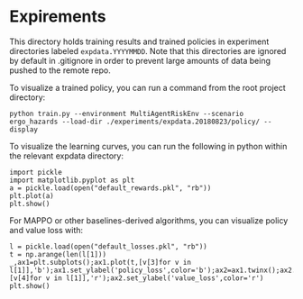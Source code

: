 # Expirements

This directory holds training results and trained policies in experiment directories labeled `expdata.YYYYMMDD`. Note that this directories are ignored by default in .gitignore in order to prevent large amounts of data being pushed to the remote repo.

To visualize a trained policy, you can run a command from the root project directory:
```
python train.py --environment MultiAgentRiskEnv --scenario ergo_hazards --load-dir ./experiments/expdata.20180823/policy/ --display
```

To visualize the learning curves, you can run the following in python within the relevant expdata directory:
```
import pickle
import matplotlib.pyplot as plt
a = pickle.load(open("default_rewards.pkl", "rb"))
plt.plot(a)
plt.show()
```

For MAPPO or other baselines-derived algorithms, you can visualize policy and value loss with:
```
l = pickle.load(open("default_losses.pkl", "rb"))
t = np.arange(len(l[1]))
_,ax1=plt.subplots();ax1.plot(t,[v[3]for v in l[1]],'b');ax1.set_ylabel('policy_loss',color='b');ax2=ax1.twinx();ax2.plot(t,[v[4]for v in l[1]],'r');ax2.set_ylabel('value_loss',color='r')
plt.show()
```
